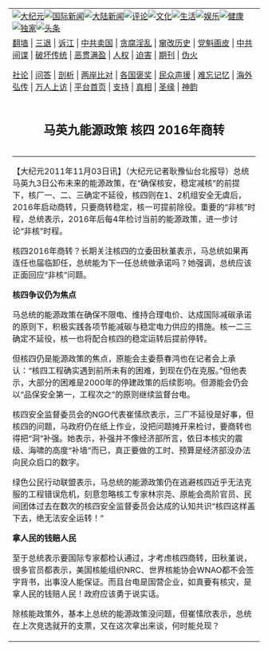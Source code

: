 <a name="1" id="1" target="_blank"></a><span id="1"></span>
<table align=center border="0"><tr><td colspan="2" VALIGN=TOP><a href="https://github.com/upgpqd328/djy/blob/master/gb/nsc413.md#1"><img src="https://raw.githubusercontent.com/upgpqd328/www/master/t/djy/1.jpg" title="大纪元"></a><a href="https://github.com/upgpqd328/djy/blob/master/gb/n24hr.md#1"><img src="https://raw.githubusercontent.com/upgpqd328/www/master/t/djy/3.jpg" title="国际新闻"></a><a href="https://github.com/upgpqd328/djy/blob/master/gb/nsc413.md#1"><img src="https://raw.githubusercontent.com/upgpqd328/www/master/t/djy/4.jpg" title="大陆新闻"></a><a href="https://github.com/upgpqd328/djy/blob/master/gb/news392.md#1"><img src="https://raw.githubusercontent.com/upgpqd328/www/master/t/djy/5.jpg" title="评论"></a><a href="https://github.com/upgpqd328/djy/blob/master/gb/news2007.md#1"><img src="https://raw.githubusercontent.com/upgpqd328/www/master/t/djy/6.jpg" title="文化"></a><a href="https://github.com/upgpqd328/djy/blob/master/gb/news2008.md#1"><img src="https://raw.githubusercontent.com/upgpqd328/www/master/t/djy/7.jpg" title="生活"></a><a href="https://github.com/upgpqd328/djy/blob/master/gb/ncyule.md#1"><img src="https://raw.githubusercontent.com/upgpqd328/www/master/t/djy/8.jpg" title="娱乐"></a><a href="https://github.com/upgpqd328/djy/blob/master/gb/nsc1002.md#1"><img src="https://raw.githubusercontent.com/upgpqd328/www/master/t/djy/9.jpg" title="健康"><a href="https://github.com/upgpqd328/djy/blob/master/gb/nf6092.md#1"><img src="https://raw.githubusercontent.com/upgpqd328/www/master/t/djy/10a.jpg" title="独家"></a><a href="https://github.com/upgpqd328/djy/blob/master/gb/nf4514.md#1"><img src="https://raw.githubusercontent.com/upgpqd328/www/master/t/djy/12a.jpg" title="头条"></a></td></tr>
<tr><td colspan="2" VALIGN=TOP><a target="_blank" href="https://github.com/upgpqd328/www/blob/master/README.md?zsrh#1">翻墙</a> | <a target="_blank" href="https://github.com/upgpqd328/djy/blob/master/gb/nf5657.md#1">三退</a> | <a target="_blank" href="https://github.com/upgpqd328/djy/blob/master/gb/nf6124.md#1">诉江</a> | <a target="_blank" href="https://github.com/upgpqd328/djy/blob/master/gb/nf1176117.md#1">中共卖国</a> | <a target="_blank" href="https://github.com/upgpqd328/djy/blob/master/gb/nf5773.md#1">贪腐淫乱</a> | <a target="_blank" href="https://github.com/upgpqd328/djy/blob/master/gb/nf1176115.md#1">窜改历史</a> | <a target="_blank" href="https://github.com/upgpqd328/djy/blob/master/gb/nf1176107.md#1">党魁画皮</a> | <a target="_blank" href="https://github.com/upgpqd328/djy/blob/master/gb/nf1320400.md#1">中共间谍</a> | <a target="_blank" href="https://github.com/upgpqd328/djy/blob/master/gb/nf1176114.md#1">破坏传统</a> | <a target="_blank" href="https://github.com/upgpqd328/ntdtv/blob/master/gb/prog447_1.md#1">恶贯满盈</a> | <a target="_blank" href="https://github.com/upgpqd328/djy/blob/master/gb/ncid278.md#1">人权</a> | <a target="_blank" href="https://github.com/upgpqd328/djy/blob/master/gb/nf1176111.md#1">迫害</a> | <a target="_blank" href="https://gitlab.com/szzdlab/mh-qikan/blob/master/README.md#1">期刊</a> | <a target="_blank" href="https://github.com/upgpqd328/djy/blob/master/gb/nf5562.md#1">伪火</a></p><p><a target="_blank" href="https://github.com/upgpqd328/djy/blob/master/gb/9p.md#1">社论</a> | <a target="_blank" href="https://github.com/upgpqd328/djy/blob/master/gb/nf4378.md#1">问答</a> | <a target="_blank" href="https://github.com/upgpqd328/djy/blob/master/gb/nf5792.md#1">剖析</a> | <a target="_blank" href="https://github.com/upgpqd328/djy/blob/master/gb/nf5735.md#1">两岸比对</a> | <a target="_blank" href="https://github.com/upgpqd328/djy/blob/master/gb/nf6119.md#1">各国褒奖</a> | <a target="_blank" href="https://github.com/upgpqd328/djy/blob/master/gb/nf6120.md#1">民众声援</a> | <a target="_blank" href="https://github.com/upgpqd328/djy/blob/master/gb/nf1188594.md#1">难忘记忆</a> | <a target="_blank" href="https://github.com/upgpqd328/djy/blob/master/gb/nf3180.md#1">海外弘传</a> | <a target="_blank" href="https://github.com/upgpqd328/djy/blob/master/gb/nf5410.md#1">万人上访</a> | <a target="_blank" href="https://github.com/upgpqd328/www/blob/master/README.md?zsrh#1">平台首页</a> | <a target="_blank" href="https://github.com/upgpqd328/djy/blob/master/gb/nf4386.md#1">支持</a> | <a target="_blank" href="https://github.com/upgpqd328/djy/blob/master/gb/nf4389.md#1">真相</a> | <a target="_blank" href="https://github.com/upgpqd328/djy/blob/master/gb/nf5790.md#1">圣缘</a> | <a target="_blank" href="https://github.com/upgpqd328/djy/blob/master/gb/nf4786.md#1">神韵</a></td></tr>
<tr><td VALIGN=TOP width="626"><h2 align=center>马英九能源政策 核四 2016年商转</h2>

<h6></h6>
<hr>
<p>【大纪元2011年11月03日讯】（大纪元记者耿豫仙台北报导）总统马英九3日公布未来的<ahref="https://github.com/upgpqd328/djy/blob/master/gb/tag/%E8%83%BD%E6%BA%90%E6%94%BF%E7%AD%96.md#1">能源政策</a>，在“确保核安，稳定减核”的前提下，核厂一、二、三确定不延役，核四则在1、2机组安全无虞后，2016年启动商转，只要商转稳定，核一可提前除役。重要的“<ahref="https://github.com/upgpqd328/djy/blob/master/gb/tag/%E9%9D%9E%E6%A0%B8.md#1">非核</a>”时程，总统表示，2016年后每4年检讨当前的能源政策，进一步讨论“非核”时程。</p>
<p>核四2016年商转？长期关注核四的立委田秋堇表示，马总统如果再连任也届临卸任，总统能为下一任总统做承诺吗？她强调，总统应该正面回应“<ahref="https://github.com/upgpqd328/djy/blob/master/gb/tag/%E9%9D%9E%E6%A0%B8.md#1">非核</a>”问题。</p>
<p><B>核四争议仍为焦点 </B></p>
<p>马总统的<ahref="https://github.com/upgpqd328/djy/blob/master/gb/tag/%E8%83%BD%E6%BA%90%E6%94%BF%E7%AD%96.md#1">能源政策</a>在确保不限电、维持合理电价、达成国际减碳承诺的原则下，积极实践各项节能减碳与稳定电力供应的措施。核一二三确定不延役，核一也将配合核四的稳定运转后提前停转。</p>
<p>但核四仍是能源政策的焦点，原能会主委蔡春鸿也在记者会上承认：“核四工程确实遇到前所未有的困难，到现在仍在克服。”但他表示，大部分的困难是2000年的停建政策的后续影响。但源能会仍会以“品保安全第一，工程次之”的原则继续监督台电。</p>
<p>核四安全监督委员会的NGO代表崔愫欣表示，三厂不延役是好事，但核四的问题，马政府仍在纸上作业，没把问题摊开来检讨，要商转也得把“洞”补强。她表示，补强并不像经济部所言，依日本核灾的震级、海啸的高度“补墙”而已，真正要做的工时、预算是经济部没办法向民众启口的数字。</p>
<p>绿色公民行动联盟表示，马总统的能源政策仍在逃避核四近乎无法克服的工程错误危机，刻意忽略核工专家林宗尧、原能会高阶官员、民间团体过去在数次的核四安全监督委员会达成的认知共识“核四这样盖下去，绝无法安全运转！”</p>
<p><B> 拿人民的钱赔人民</B></p>
<p>至于总统表示要国际专家都检认通过，才考虑核四商转，田秋堇说，很多官员都表示，美国核能组织NRC、世界核能协会WNAO都不会签字背书，出事没人能保证。而且台电是国营企业，如真要有核灾，是拿人民的钱赔人民！政府应该勇于说实话。</p>
<p>除核能政策外，基本上总统的能源政策没问题，但崔愫欣表示，总统在上次竞选就开的支票，又在这次拿出来谈，何时能兑现？<br /><html xmlns:o="urn:schemas-microsoft-com:office:office"xmlns:w="urn:schemas-microsoft-com:office:word"xmlns="http://www.w3.org/TR/REC-html40"><head><meta http-equiv=Content-Type content="text/html; charset=us-ascii"><meta name=ProgId content=Word.Document><meta name=Generator content="Microsoft Word 11"><meta name=Originator content="Microsoft Word 11"><link rel=File-List href="41BA9C3D.files/filelist.xml"><!--[if gte mso 9]><xml> <o:DocumentProperties><o:Author>NEFUser</o:Author><o:Template>Normal</o:Template><o:Revision>1</o:Revision><o:TotalTime>0</o:TotalTime><o:Created>2011-11-03T12:14:00Z</o:Created><o:Pages>1</o:Pages><o:Words>141</o:Words><o:Characters>807</o:Characters><o:Company>NEFUser</o:Company><o:Lines>6</o:Lines><o:Paragraphs>1</o:Paragraphs><o:CharactersWithSpaces>947</o:CharactersWithSpaces><o:Version>11.5606</o:Version> </o:DocumentProperties></xml><![endif]--><!--[if gte mso 9]><xml> <w:WordDocument><w:View>Normal</w:View><w:Zoom>0</w:Zoom><w:SpellingState>Clean</w:SpellingState><w:GrammarState>Clean</w:GrammarState><w:PunctuationKerning/><w:DisplayHorizontalDrawingGridEvery>0</w:DisplayHorizontalDrawingGridEvery><w:DisplayVerticalDrawingGridEvery>2</w:DisplayVerticalDrawingGridEvery><w:ValidateAgainstSchemas/><w:SaveIfXMLInvalid>false</w:SaveIfXMLInvalid><w:IgnoreMixedContent>false</w:IgnoreMixedContent><w:AlwaysShowPlaceholderText>false</w:AlwaysShowPlaceholderText><w:Compatibility> <w:SpaceForUL/> <w:BalanceSingleByteDoubleByteWidth/> <w:DoNotLeaveBackslashAlone/> <w:ULTrailSpace/> <w:DoNotExpandShiftReturn/> <w:AdjustLineHeightInTable/> <w:BreakWrappedTables/> <w:SnapToGridInCell/> <w:WrapTextWithPunct/> <w:UseAsianBreakRules/> <w:DontGrowAutofit/> <w:UseFELayout/></w:Compatibility><w:BrowserLevel>MicrosoftInternetExplorer4</w:BrowserLevel> </w:WordDocument></xml><![endif]--><!--[if gte mso 9]><xml> <w:LatentStyles DefLockedState="false" LatentStyleCount="156"> </w:LatentStyles></xml><![endif]--></p>
<style><!-- /* Font Definitions */ @font-face	{font-family:PMingLiU;	panose-1:2 2 3 0 0 0 0 0 0 0;	mso-font-alt:PMingLiU;	mso-font-charset:136;	mso-generic-font-family:roman;	mso-font-pitch:variable;	mso-font-signature:3 137232384 22 0 1048577 0;}@font-face	{font-family:Mangal;	panose-1:0 0 4 0 0 0 0 0 0 0;	mso-font-charset:1;	mso-generic-font-family:roman;	mso-font-format:other;	mso-font-pitch:variable;	mso-font-signature:32768 0 0 0 0 0;}@font-face	{font-family:PMingLiU;	panose-1:2 2 3 0 0 0 0 0 0 0;	mso-font-charset:136;	mso-generic-font-family:roman;	mso-font-pitch:variable;	mso-font-signature:3 137232384 22 0 1048577 0;}@font-face	{font-family:Calibri;	panose-1:2 15 5 2 2 2 4 3 2 4;	mso-font-charset:0;	mso-generic-font-family:swiss;	mso-font-pitch:variable;	mso-font-signature:-1610611985 1073750139 0 0 159 0;}@font-face	{font-family:"Heiti TC Medium";	mso-font-charset:0;	mso-generic-font-family:roman;	mso-font-pitch:auto;	mso-font-signature:0 0 0 0 0 0;}@font-face	{font-family:"Heiti TC Light";	mso-font-charset:0;	mso-generic-font-family:roman;	mso-font-pitch:auto;	mso-font-signature:0 0 0 0 0 0;}@font-face	{font-family:"30D230E930AE30CE89D230B4 Pro W3";	mso-font-charset:0;	mso-generic-font-family:roman;	mso-font-pitch:auto;	mso-font-signature:0 0 0 0 0 0;} /* Style Definitions */ p.MsoNormal, li.MsoNormal, div.MsoNormal	{mso-style-parent:"";	margin:0cm;	margin-bottom:.0001pt;	mso-pagination:none;	mso-hyphenate:none;	font-size:12.0pt;	font-family:"Times New Roman";	mso-fareast-font-family:PMingLiU;	mso-bidi-font-family:Mangal;	mso-font-kerning:.5pt;	mso-fareast-language:HI;	mso-bidi-language:HI;}p.MsoBodyText, li.MsoBodyText, div.MsoBodyText	{margin-top:0cm;	margin-right:0cm;	margin-bottom:6.0pt;	margin-left:0cm;	mso-pagination:none;	mso-hyphenate:none;	font-size:12.0pt;	font-family:"Times New Roman";	mso-fareast-font-family:PMingLiU;	mso-bidi-font-family:Mangal;	mso-font-kerning:.5pt;	mso-fareast-language:HI;	mso-bidi-language:HI;}p.a, li.a, div.a	{mso-style-name:8868683C51675BB9;	margin:0cm;	margin-bottom:.0001pt;	mso-pagination:no-line-numbers;	mso-hyphenate:none;	font-size:12.0pt;	font-family:"Times New Roman";	mso-fareast-font-family:PMingLiU;	mso-bidi-font-family:Mangal;	mso-font-kerning:.5pt;	mso-fareast-language:HI;	mso-bidi-language:HI;}p.LightShading, li.LightShading, div.LightShading	{mso-style-name:"Light Shading";	mso-style-parent:"";	margin:0cm;	margin-bottom:.0001pt;	mso-pagination:widow-orphan;	font-size:12.0pt;	mso-bidi-font-size:10.0pt;	font-family:Calibri;	mso-fareast-font-family:"30D230E930AE30CE89D230B4 Pro W3";	mso-bidi-font-family:Calibri;	color:black;	mso-font-kerning:.5pt;	mso-fareast-language:HI;	mso-bidi-language:HI;}span.SpellE	{mso-style-name:"";	mso-spl-e:yes;} /* Page Definitions */ @page	{mso-page-border-surround-header:no;	mso-page-border-surround-footer:no;}@page Section1	{size:595.3pt 841.9pt;	margin:72.0pt 90.0pt 72.0pt 90.0pt;	mso-header-margin:42.55pt;	mso-footer-margin:49.6pt;	mso-paper-source:0;	layout-grid:18.0pt;}div.Section1	{page:Section1;}--></style>
<p><!--[if gte mso 10]>

<style> /* Style Definitions */ table.MsoNormalTable	{mso-style-name:8868683C51676587;	mso-tstyle-rowband-size:0;	mso-tstyle-colband-size:0;	mso-style-noshow:yes;	mso-style-parent:"";	mso-padding-alt:0cm 5.4pt 0cm 5.4pt;	mso-para-margin:0cm;	mso-para-margin-bottom:.0001pt;	mso-pagination:widow-orphan;	font-size:10.0pt;	font-family:"Times New Roman";	mso-ansi-language:#0400;	mso-fareast-language:#0400;	mso-bidi-language:#0400;}</style>

<![endif]--></head><body lang=ZH-TW style='tab-interval:24.0pt;text-justify-trim:punctuation'></p>
<div class=Section1 style='layout-grid:18.0pt'>
<p class=MsoNormal><b><span lang=HI style='font-size:16.0pt;font-family:PMingLiU;mso-ascii-font-family:"Times New Roman";mso-hansi-font-family:"Times New Roman"'>&#39340;&#33521;&#20061;</span></b><b><spanlang=EN-US style='font-size:16.0pt'>V.S</span></b><b><span lang=HIstyle='font-size:16.0pt;font-family:PMingLiU;mso-ascii-font-family:"Times New Roman";mso-hansi-font-family:"Times New Roman"'>&#34081;&#33521;&#25991;&#12288;&#33021;&#28304;&#25919;&#31574;&#27604;&#36611;</span></b><b><spanlang=EN-US style='font-size:16.0pt'><o:p></o:p></span></b></p>
<table class=MsoNormalTable border=0 cellspacing=0 cellpadding=0 style='margin-left:2.75pt;border-collapse:collapse;mso-table-layout-alt:fixed; mso-padding-alt:2.75pt 2.75pt 2.75pt 2.75pt'>
<tr>
<td width=281 valign=top style='width:210.6pt;border:solid black 1.0pt;border-right:none;mso-border-top-alt:solid black .1pt;mso-border-left-alt:solid black .1pt;mso-border-bottom-alt:solid black .1pt;background:#CCFFFF;padding:2.75pt 2.75pt 2.75pt 2.75pt'>
<p class=a align=center style='text-align:center'><b><span lang=HIstyle='font-size:14.0pt;font-family:PMingLiU;mso-ascii-font-family:"Times New Roman";mso-hansi-font-family:"Times New Roman"'>&#39340;&#12288;&#33521;&#12288;&#20061;</span></b><b><spanlang=EN-US style='font-size:14.0pt'><o:p></o:p></span></b></p>
</td>
<td width=62 valign=top style='width:46.2pt;border:solid black 1.0pt;border-right:none;mso-border-top-alt:solid black .1pt;mso-border-left-alt:solid black .1pt;mso-border-bottom-alt:solid black .1pt;background:#E6E6FF;padding:2.75pt 2.75pt 2.75pt 2.75pt'>
<p class=a align=center style='text-align:center'><span lang=EN-US><o:p>&nbsp;</o:p></span></p>
</td>
<td width=300 valign=top style='width:225.1pt;border:solid black 1.0pt;mso-border-alt:solid black .1pt;background:#CCFFFF;padding:2.75pt 2.75pt 2.75pt 2.75pt'>
<p class=a align=center style='text-align:center;background:#CCFFFF'><b><spanlang=HI style='font-size:14.0pt;font-family:PMingLiU;mso-ascii-font-family:"Times New Roman";mso-hansi-font-family:"Times New Roman"'>&#34081;&#12288;&#33521;&#12288;&#25991;</span></b><b><spanlang=EN-US style='font-size:14.0pt'><o:p></o:p></span></b></p>
</td>
</tr>
<tr>
<td width=281 valign=top style='width:210.6pt;border-top:none;border-left:solid black 1.0pt;border-bottom:solid black 1.0pt;border-right:none;mso-border-left-alt:solid black .1pt;mso-border-bottom-alt:solid black .1pt;padding:2.75pt 2.75pt 2.75pt 2.75pt'>
<p class=a><span lang=EN-US>2016</span><span lang=HI style='font-family:PMingLiU;mso-ascii-font-family:"Times New Roman";mso-hansi-font-family:"Times New Roman"'>&#24180;&#24460;&#27599;</span><spanlang=EN-US>4</span><span lang=HI style='font-family:PMingLiU;mso-ascii-font-family:"Times New Roman";mso-hansi-font-family:"Times New Roman"'>&#24180;&#27298;&#35342;&#19968;&#27425;&#33021;&#28304;&#25919;&#31574;&#65292;&#36914;&#19968;&#27493;&#35342;&#35542;&#12300;&#38750;&#26680;&#12301;&#26178;&#31243;&#12290;</span></p>
</td>
<td width=62 style='width:46.2pt;border-top:none;border-left:solid black 1.0pt;border-bottom:solid black 1.0pt;border-right:none;mso-border-left-alt:solid black .1pt;mso-border-bottom-alt:solid black .1pt;background:#E6E6FF;padding:2.75pt 2.75pt 2.75pt 2.75pt'>
<p class=a align=center style='text-align:center'><span lang=HIstyle='font-family:PMingLiU;mso-ascii-font-family:"Times New Roman";mso-hansi-font-family:"Times New Roman"'>&#38750;&#26680;</span></p>
<p class=a align=center style='text-align:center'><span lang=HIstyle='font-family:PMingLiU;mso-ascii-font-family:"Times New Roman";mso-hansi-font-family:"Times New Roman"'>&#23478;&#22290;</span></p>
<p class=a align=center style='text-align:center'><span lang=HIstyle='font-family:PMingLiU;mso-ascii-font-family:"Times New Roman";mso-hansi-font-family:"Times New Roman"'>&#26178;&#31243;</span></p>
</td>
<td width=300 valign=top style='width:225.1pt;border:solid black 1.0pt;border-top:none;mso-border-left-alt:solid black .1pt;mso-border-bottom-alt:solid black .1pt;mso-border-right-alt:solid black .1pt;padding:2.75pt 2.75pt 2.75pt 2.75pt'>
<p class=a><span lang=EN-US>2025</span><span lang=HI style='font-family:PMingLiU;mso-ascii-font-family:"Times New Roman";mso-hansi-font-family:"Times New Roman"'>&#24180;&#12300;&#38750;&#26680;&#23478;&#22290;&#12301;</span></p>
</td>
</tr>
<tr>
<td width=281 valign=top style='width:210.6pt;border-top:none;border-left:solid black 1.0pt;border-bottom:solid black 1.0pt;border-right:none;mso-border-left-alt:solid black .1pt;mso-border-bottom-alt:solid black .1pt;background:#CCFFFF;padding:2.75pt 2.75pt 2.75pt 2.75pt'>
<p class=a style='background:#CCFFFF'><span lang=HI style='font-family:PMingLiU;mso-ascii-font-family:"Times New Roman";mso-hansi-font-family:"Times New Roman"'>&#26680;&#19968;&#12289;&#20108;&#12289;&#19977;&#65306;&#19981;&#24310;&#24441;</span></p>
<p class=a style='background:#CCFFFF'><span lang=HI style='font-family:PMingLiU;mso-ascii-font-family:"Times New Roman";mso-hansi-font-family:"Times New Roman"'>&#26680;&#22235;&#65306;&#30906;&#20445;</span><spanlang=EN-US>2</span><span lang=HI style='font-family:PMingLiU;mso-ascii-font-family:"Times New Roman";mso-hansi-font-family:"Times New Roman"'>&#27231;&#32068;&#23433;&#20840;&#28961;&#34398;&#65292;</span><spanlang=EN-US>2016</span><span lang=HI style='font-family:PMingLiU;mso-ascii-font-family:"Times New Roman";mso-hansi-font-family:"Times New Roman"'>&#24180;&#21830;&#36681;&#12290;&#26680;&#22235;&#31337;&#23450;&#26680;&#19968;&#23559;&#37197;&#21512;&#25552;&#21069;&#20572;&#36681;&#12290;</span></p>
</td>
<td width=62 style='width:46.2pt;border-top:none;border-left:solid black 1.0pt;border-bottom:solid black 1.0pt;border-right:none;mso-border-left-alt:solid black .1pt;mso-border-bottom-alt:solid black .1pt;background:#E6E6FF;padding:2.75pt 2.75pt 2.75pt 2.75pt'>
<p class=a align=center style='text-align:center'><span lang=HIstyle='font-family:PMingLiU;mso-ascii-font-family:"Times New Roman";mso-hansi-font-family:"Times New Roman"'>&#26680;&#38651;&#24288;</span></p>
</td>
<td width=300 valign=top style='width:225.1pt;border:solid black 1.0pt;border-top:none;mso-border-left-alt:solid black .1pt;mso-border-bottom-alt:solid black .1pt;mso-border-right-alt:solid black .1pt;background:#CCFFFF;padding:2.75pt 2.75pt 2.75pt 2.75pt'>
<p class=a style='background:#CCFFFF'><span lang=HI style='font-family:PMingLiU;mso-ascii-font-family:"Times New Roman";mso-hansi-font-family:"Times New Roman"'>&#26680;&#19968;&#12289;&#20108;&#12289;&#19977;&#65306;&#19981;&#24310;&#24441;</span></p>
<p class=a style='background:#CCFFFF'><span lang=HI style='font-family:PMingLiU;mso-ascii-font-family:"Times New Roman";mso-hansi-font-family:"Times New Roman"'>&#26680;&#22235;&#65306;&#19981;&#21830;&#36681;&#12290;</span></p>
</td>
</tr>
<tr>
<td width=281 valign=top style='width:210.6pt;border-top:none;border-left:solid black 1.0pt;border-bottom:solid black 1.0pt;border-right:none;mso-border-left-alt:solid black .1pt;mso-border-bottom-alt:solid black .1pt;padding:2.75pt 2.75pt 2.75pt 2.75pt'>
<p class=a><span lang=EN-US>1</span><span lang=HI style='font-family:PMingLiU;mso-ascii-font-family:"Times New Roman";mso-hansi-font-family:"Times New Roman"'>&#12289;&#25552;&#21319;&#22825;&#28982;&#27683;&#30332;&#38651;</span></p>
<p class=a><span lang=EN-US>2</span><span lang=HI style='font-family:PMingLiU;mso-ascii-font-family:"Times New Roman";mso-hansi-font-family:"Times New Roman"'>&#12289;&#24314;&#27083;&#26234;&#24935;&#38651;&#32178;</span></p>
<p class=a><span lang=EN-US>3</span><span lang=HI style='font-family:PMingLiU;mso-ascii-font-family:"Times New Roman";mso-hansi-font-family:"Times New Roman"'>&#12289;&#25844;&#24373;&#26032;&#33021;&#28304;&#21450;&#31680;&#33021;&#31185;&#25216;&#30740;&#30332;&#33021;&#37327;</span></p>
</td>
<td width=62 style='width:46.2pt;border-top:none;border-left:solid black 1.0pt;border-bottom:solid black 1.0pt;border-right:none;mso-border-left-alt:solid black .1pt;mso-border-bottom-alt:solid black .1pt;background:#E6E6FF;padding:2.75pt 2.75pt 2.75pt 2.75pt'>
<p class=a align=center style='text-align:center'><span lang=HIstyle='font-family:PMingLiU;mso-ascii-font-family:"Times New Roman";mso-hansi-font-family:"Times New Roman"'>&#26367;&#20195;</span></p>
<p class=a align=center style='text-align:center'><span lang=HIstyle='font-family:PMingLiU;mso-ascii-font-family:"Times New Roman";mso-hansi-font-family:"Times New Roman"'>&#33021;&#28304;</span></p>
</td>
<td width=300 valign=top style='width:225.1pt;border:solid black 1.0pt;border-top:none;mso-border-left-alt:solid black .1pt;mso-border-bottom-alt:solid black .1pt;mso-border-right-alt:solid black .1pt;padding:2.75pt 2.75pt 2.75pt 2.75pt'>
<p class=a><span lang=EN-US>1</span><span lang=HI style='font-family:PMingLiU;mso-ascii-font-family:"Times New Roman";mso-hansi-font-family:"Times New Roman"'>&#12289;&#25552;&#21319;&#28779;&#21147;&#30332;&#38651;&#65288;&#27760;&#33290;&#25563;&#26032;&#65289;</span></p>
<p class=a><span lang=EN-US>2</span><span lang=HI style='font-family:PMingLiU;mso-ascii-font-family:"Times New Roman";mso-hansi-font-family:"Times New Roman"'>&#12289;&#26032;&#22686;&#22825;&#28982;&#27683;&#30332;&#38651;&#24288;&#12289;&#22686;&#21152;&#20877;&#29983;&#33021;&#28304;</span></p>
<p class=a><span lang=EN-US>3</span><span lang=HI style='font-family:PMingLiU;mso-ascii-font-family:"Times New Roman";mso-hansi-font-family:"Times New Roman"'>&#12289;&#29986;&#26989;&#32080;&#27083;&#30340;&#36880;&#24180;&#35519;&#25972;&#12289;&#31680;&#32004;&#29992;&#38651;&#31561;&#25514;&#26045;&#20358;&#38477;&#20302;&#29992;&#38651;&#20043;&#25104;&#38263;</span><spanlang=EN-US> </span></p>
</td>
</tr>
<tr>
<td width=281 valign=top style='width:210.6pt;border-top:none;border-left:solid black 1.0pt;border-bottom:solid black 1.0pt;border-right:none;mso-border-left-alt:solid black .1pt;mso-border-bottom-alt:solid black .1pt;background:#CCFFFF;padding:2.75pt 2.75pt 2.75pt 2.75pt'>
<p class=a><span lang=HI style='font-family:PMingLiU;mso-ascii-font-family:"Times New Roman";mso-hansi-font-family:"Times New Roman"'>&#25844;&#22823;&#21508;&#39006;&#20877;&#29983;&#33021;&#28304;&#35037;&#32622;</span></p>
<p class=a><span lang=EN-US>2025</span><span lang=HI style='font-family:PMingLiU;mso-ascii-font-family:"Times New Roman";mso-hansi-font-family:"Times New Roman"'>&#24180;</span><spanlang=EN-US>9952MW</span><span lang=HI style='font-family:PMingLiU;mso-ascii-font-family:"Times New Roman";mso-hansi-font-family:"Times New Roman"'>&#65292;</span><spanlang=EN-US>2030</span><span lang=HI style='font-family:PMingLiU;mso-ascii-font-family:"Times New Roman";mso-hansi-font-family:"Times New Roman"'>&#24180;</span><spanlang=EN-US>12502MW</span><span lang=HI style='font-family:PMingLiU;mso-ascii-font-family:"Times New Roman";mso-hansi-font-family:"Times New Roman"'>&#12290;</span></p>
<p class=a><span lang=HI style='font-family:PMingLiU;mso-ascii-font-family:"Times New Roman";mso-hansi-font-family:"Times New Roman"'>&#65290;&#39080;&#21147;</span><spanlang=EN-US>-2030</span><span lang=HI style='font-family:PMingLiU;mso-ascii-font-family:"Times New Roman";mso-hansi-font-family:"Times New Roman"'>&#24180;&#35037;&#32622;&#36948;</span><spanlang=EN-US>4200MW<br /></span><span lang=HI style='font-family:PMingLiU;mso-ascii-font-family:"Times New Roman";mso-hansi-font-family:"Times New Roman"'>&#65290;&#22826;&#38525;&#33021;</span><spanlang=EN-US>-2030</span><span lang=HI style='font-family:PMingLiU;mso-ascii-font-family:"Times New Roman";mso-hansi-font-family:"Times New Roman"'>&#24180;&#35037;&#32622;&#36948;</span><spanlang=EN-US>3100MW</span></p>
</td>
<td width=62 style='width:46.2pt;border-top:none;border-left:solid black 1.0pt;border-bottom:solid black 1.0pt;border-right:none;mso-border-left-alt:solid black .1pt;mso-border-bottom-alt:solid black .1pt;background:#E6E6FF;padding:2.75pt 2.75pt 2.75pt 2.75pt'>
<p class=a align=center style='text-align:center'><span lang=HIstyle='font-family:PMingLiU;mso-ascii-font-family:"Times New Roman";mso-hansi-font-family:"Times New Roman"'>&#20877;&#29983;</span></p>
<p class=a align=center style='text-align:center'><span lang=HIstyle='font-family:PMingLiU;mso-ascii-font-family:"Times New Roman";mso-hansi-font-family:"Times New Roman"'>&#33021;&#28304;</span></p>
</td>
<td width=300 valign=top style='width:225.1pt;border:solid black 1.0pt;border-top:none;mso-border-left-alt:solid black .1pt;mso-border-bottom-alt:solid black .1pt;mso-border-right-alt:solid black .1pt;background:#CCFFFF;padding:2.75pt 2.75pt 2.75pt 2.75pt'>
<p class=a><span lang=HI style='font-family:PMingLiU'>&#25552;&#21319;&#32160;&#33394;&#33021;&#28304;&#30332;&#38651;</span><spanlang=EN-US style='font-family:PMingLiU'>(</span><span lang=HIstyle='font-family:PMingLiU'>&#22826;&#38525;&#33021;&#12289;&#39080;&#33021;&#12289;&#29983;&#36074;&#33021;&#12289;&#22320;&#29105;&#31561;</span><spanlang=EN-US style='font-family:PMingLiU'>)</span><span lang=HIstyle='font-family:PMingLiU'>&#21344;&#32317;&#30332;&#38651;&#27604;&#37325;&#65292;&#20197;&#27599;&#24180;&#22686;&#21152;</span><spanlang=EN-US>1%</span><span lang=HI style='font-family:PMingLiU'>&#28858;&#30446;&#27161;</span><span lang=EN-US style='font-family:PMingLiU'><o:p></o:p></span></p>
</td>
</tr>
<tr>
<td width=281 valign=top style='width:210.6pt;border-top:none;border-left:solid black 1.0pt;border-bottom:solid black 1.0pt;border-right:none;mso-border-left-alt:solid black .1pt;mso-border-bottom-alt:solid black .1pt;padding:2.75pt 2.75pt 2.75pt 2.75pt'>
<p class=a><span lang=EN-US>1</span><span lang=HI style='font-family:PMingLiU;mso-ascii-font-family:"Times New Roman";mso-hansi-font-family:"Times New Roman"'>&#12289;&#25512;&#21205;&#33021;&#28304;&#31237;&#12289;&#28331;&#23460;&#27683;&#39636;&#28187;&#37327;&#27861;&#31435;&#27861;&#12290;</span></p>
<p class=a><span lang=EN-US>2</span><span lang=HI style='font-family:PMingLiU;mso-ascii-font-family:"Times New Roman";mso-hansi-font-family:"Times New Roman"'>&#12289;&#33021;&#28304;&#20729;&#26684;&#21512;&#29702;&#21270;&#12289;&#24314;&#27083;&#32160;&#33021;&#38656;&#27714;&#35480;&#22240;&#12290;</span></p>
</td>
<td width=62 style='width:46.2pt;border-top:none;border-left:solid black 1.0pt;border-bottom:solid black 1.0pt;border-right:none;mso-border-left-alt:solid black .1pt;mso-border-bottom-alt:solid black .1pt;background:#E6E6FF;padding:2.75pt 2.75pt 2.75pt 2.75pt'>
<p class=a align=center style='text-align:center'><span lang=HIstyle='font-family:PMingLiU;mso-ascii-font-family:"Times New Roman";mso-hansi-font-family:"Times New Roman"'>&#31680;&#33021;</span></p>
<p class=a align=center style='text-align:center'><span lang=HIstyle='font-family:PMingLiU;mso-ascii-font-family:"Times New Roman";mso-hansi-font-family:"Times New Roman"'>&#28187;&#30899;</span></p>
</td>
<td width=300 valign=top style='width:225.1pt;border:solid black 1.0pt;border-top:none;mso-border-left-alt:solid black .1pt;mso-border-bottom-alt:solid black .1pt;mso-border-right-alt:solid black .1pt;padding:2.75pt 2.75pt 2.75pt 2.75pt'>
<p class=a><span lang=EN-US>1</span><span lang=HI style='font-family:PMingLiU;mso-ascii-font-family:"Times New Roman";mso-hansi-font-family:"Times New Roman"'>&#12289;&#25512;&#21205;&#33021;&#28304;&#31237;&#31435;&#27861;&#65292;&#31237;&#25910;&#25401;&#27880;&#32160;&#33021;&#25919;&#31574;&#12290;</span></p>
<p class=a><span lang=EN-US>2</span><span lang=HI style='font-family:PMingLiU;mso-ascii-font-family:"Times New Roman";mso-hansi-font-family:"Times New Roman"'>&#12289;&#21462;&#28040;&#23565;&#39640;&#25490;&#30899;&#12289;&#39640;&#32791;&#33021;&#21644;&#39640;&#27745;&#26579;&#29986;&#26989;&#30340;&#20043;&#33021;&#28304;&#35036;&#36028;</span><spanlang=HI> </span><span lang=HI style='font-family:PMingLiU;mso-ascii-font-family:"Times New Roman";mso-hansi-font-family:"Times New Roman"'>&#12290;</span></p>
</td>
</tr>
<tr style='mso-yfti-lastrow:yes'>
<td width=281 valign=top style='width:210.6pt;border-top:none;border-left:solid black 1.0pt;border-bottom:solid black 1.0pt;border-right:none;mso-border-left-alt:solid black .1pt;mso-border-bottom-alt:solid black .1pt;padding:2.75pt 2.75pt 2.75pt 2.75pt'>
<p class=a><span lang=HI style='font-family:PMingLiU;mso-ascii-font-family:"Times New Roman";mso-hansi-font-family:"Times New Roman"'>&#20302;&#25918;&#23556;&#65306;&#34349;&#23996;&#12289;&#24288;&#20839;&#12290;&#21478;&#26371;&#20877;&#20381;&#36984;&#22336;&#26781;&#20363;&#20844;&#25237;&#65292;&#36984;&#20986;&#26032;&#22336;&#12290;</span></p>
<p class=a><span lang=HI style='font-family:PMingLiU;mso-ascii-font-family:"Times New Roman";mso-hansi-font-family:"Times New Roman"'>&#39640;&#25918;&#23556;&#65306;&#22659;&#22806;&#12290;</span></p>
</td>
<td width=62 style='width:46.2pt;border-top:none;border-left:solid black 1.0pt;border-bottom:solid black 1.0pt;border-right:none;mso-border-left-alt:solid black .1pt;mso-border-bottom-alt:solid black .1pt;background:#E6E6FF;padding:2.75pt 2.75pt 2.75pt 2.75pt'>
<p class=a align=center style='text-align:center'><span lang=HIstyle='font-family:PMingLiU;mso-ascii-font-family:"Times New Roman";mso-hansi-font-family:"Times New Roman"'>&#26680;&#24290;&#26009;</span></p>
</td>
<td width=300 valign=top style='width:225.1pt;border:solid black 1.0pt;border-top:none;mso-border-left-alt:solid black .1pt;mso-border-bottom-alt:solid black .1pt;mso-border-right-alt:solid black .1pt;padding:2.75pt 2.75pt 2.75pt 2.75pt'>
<p class=a><em><span lang=HI style='font-family:PMingLiU;mso-ascii-font-family:"Times New Roman";mso-hansi-font-family:"Times New Roman";mso-bidi-font-family:Mangal;font-style:normal'>&#34349;&#23996;</span></em><span lang=HIstyle='font-family:PMingLiU;mso-ascii-font-family:"Times New Roman";mso-hansi-font-family:"Times New Roman"'>&#36015;&#23384;&#26680;&#24290;</span><spanlang=HI> </span><span lang=HI style='font-family:PMingLiU;mso-ascii-font-family:"Times New Roman";mso-hansi-font-family:"Times New Roman"'>&#65292;&#20844;&#25237;&#35299;&#27770;&#12290;&#34349;&#23996;&#19981;&#20570;&#26680;&#24290;&#26009;&#26368;&#32066;&#34389;&#29702;&#22580;&#12290;</span></p>
</td>
</tr>
</table>
<p class=MsoNormal><span lang=HI style='font-family:PMingLiU;mso-ascii-font-family:"Times New Roman";mso-hansi-font-family:"Times New Roman"'>&#12288;&#36039;&#26009;&#20358;&#28304;&#65306;&#32317;&#32113;&#24220;&#12289;&#27665;&#36914;&#40680;&#23448;&#32178;&#12288;&#12288;&#12288;&#12288;&#12288;&#12288;&#12288;&#12288;&#12288;&#12288;&#12288;&#12288;&#12288;&#12288;&#12288;&#12288;&#12288;&#12288;&#32831;&#35947;&#20185;&#25972;&#29702;</span></p>
<p class=MsoNormal><span lang=EN-US><o:p>&nbsp;</o:p></span></p>
<p class=MsoNormal><span lang=EN-US><o:p>&nbsp;</o:p></span></p>
<p class=MsoNormal><span class=SpellE><b><span lang=EN-US style='mso-fareast-font-family:"Times New Roman";mso-bidi-font-family:"Heiti TC Light"'>&#39340;&#25919;&#24220;&#29256;&#21644;&#20854;&#20182;&#33021;&#28304;&#25919;&#31574;&#36914;&#27493;&#22283;&#30340;&#25919;&#31574;&#30446;&#27161;&#27604;&#36611;</span></b></span><b><spanlang=EN-US style='mso-fareast-font-family:"Times New Roman";mso-bidi-font-family:"Heiti TC Light"'>&#65306;<o:p></o:p></span></b></p>
<table class=MsoNormalTable border=0 cellspacing=0 cellpadding=0 style='margin-left:.9pt;border-collapse:collapse;mso-table-layout-alt:fixed; mso-padding-alt:0cm 0cm 0cm 0cm'>
<tr style='page-break-inside:avoid;height:35.35pt'>
<td width=90 valign=top style='width:67.8pt;border-top:solid black 1.0pt;border-left:none;border-bottom:solid black 1.0pt;border-right:none;padding:0cm 0cm 0cm 0cm;height:35.35pt'>
<p class=LightShading style='layout-grid-mode:char'><span class=SpellE><spanlang=EN-US style='mso-bidi-font-size:12.0pt;font-family:"Times New Roman";mso-fareast-font-family:"Times New Roman";mso-bidi-font-family:"Heiti TC Medium"'>&#22283;&#23478;</span></span><spanlang=EN-US style='mso-bidi-font-size:12.0pt;font-family:"Times New Roman";mso-fareast-font-family:"Times New Roman";mso-bidi-font-family:"Heiti TC Medium"'><o:p></o:p></span></p>
</td>
<td width=108 valign=top style='width:81.0pt;border-top:solid black 1.0pt;border-left:none;border-bottom:solid black 1.0pt;border-right:none;padding:0cm 0cm 0cm 0cm;height:35.35pt'>
<p class=LightShading style='layout-grid-mode:char'><span class=SpellE><spanlang=EN-US style='mso-bidi-font-size:12.0pt;font-family:"Times New Roman";mso-fareast-font-family:"Times New Roman";mso-bidi-font-family:"Heiti TC Medium"'>&#39340;&#29256;</span></span><spanlang=EN-US style='mso-bidi-font-size:12.0pt;font-family:"Times New Roman";mso-fareast-font-family:"Times New Roman";mso-bidi-font-family:"Heiti TC Medium"'><o:p></o:p></span></p>
<p class=LightShading><span class=SpellE><span lang=EN-US style='mso-bidi-font-size:12.0pt;font-family:"Times New Roman";mso-fareast-font-family:"Times New Roman";mso-bidi-font-family:"Heiti TC Medium"'>&#38750;&#26680;&#23478;&#22290;</span></span><spanlang=EN-US style='mso-bidi-font-size:12.0pt;font-family:"Times New Roman";mso-fareast-font-family:"Times New Roman";mso-bidi-font-family:"Heiti TC Medium"'><o:p></o:p></span></p>
</td>
<td width=116 valign=top style='width:87.0pt;border-top:solid black 1.0pt;border-left:none;border-bottom:solid black 1.0pt;border-right:none;padding:0cm 0cm 0cm 0cm;height:35.35pt'>
<p class=LightShading style='layout-grid-mode:char'><span class=SpellE><spanlang=EN-US style='mso-bidi-font-size:12.0pt;font-family:"Times New Roman";mso-fareast-font-family:"Times New Roman";mso-bidi-font-family:"Heiti TC Medium"'>&#24859;&#29246;&#34349;</span></span><spanlang=EN-US style='mso-bidi-font-size:12.0pt;font-family:"Times New Roman";mso-fareast-font-family:"Times New Roman";mso-bidi-font-family:"Heiti TC Medium"'><o:p></o:p></span></p>
</td>
<td width=114 valign=top style='width:85.2pt;border-top:solid black 1.0pt;border-left:none;border-bottom:solid black 1.0pt;border-right:none;padding:0cm 0cm 0cm 0cm;height:35.35pt'>
<p class=LightShading style='layout-grid-mode:char'><span class=SpellE><spanlang=EN-US style='mso-bidi-font-size:12.0pt;font-family:"Times New Roman";mso-fareast-font-family:"Times New Roman";mso-bidi-font-family:"Heiti TC Medium"'>&#24503;&#22283;</span></span><spanlang=EN-US style='mso-bidi-font-size:12.0pt;font-family:"Times New Roman";mso-fareast-font-family:"Times New Roman";mso-bidi-font-family:"Heiti TC Medium"'><o:p></o:p></span></p>
</td>
<td width=103 valign=top style='width:77.4pt;border-top:solid black 1.0pt;border-left:none;border-bottom:solid black 1.0pt;border-right:none;padding:0cm 0cm 0cm 0cm;height:35.35pt'>
<p class=LightShading style='layout-grid-mode:char'><span class=SpellE><spanlang=EN-US style='mso-bidi-font-size:12.0pt;font-family:"Times New Roman";mso-fareast-font-family:"Times New Roman";mso-bidi-font-family:"Heiti TC Medium"'>&#29790;&#22763;</span></span><spanlang=EN-US style='mso-bidi-font-size:12.0pt;font-family:"Times New Roman";mso-fareast-font-family:"Times New Roman";mso-bidi-font-family:"Heiti TC Medium"'><o:p></o:p></span></p>
</td>
<td width=109 valign=top style='width:81.6pt;border-top:solid black 1.0pt;border-left:none;border-bottom:solid black 1.0pt;border-right:none;padding:0cm 0cm 0cm 0cm;height:35.35pt'>
<p class=LightShading style='layout-grid-mode:char'><span class=SpellE><spanlang=EN-US style='mso-bidi-font-size:12.0pt;font-family:"Times New Roman";mso-fareast-font-family:"Times New Roman";mso-bidi-font-family:"Heiti TC Medium"'>&#27604;&#21033;&#26178;</span></span><spanlang=EN-US style='mso-bidi-font-size:12.0pt;font-family:"Times New Roman";mso-fareast-font-family:"Times New Roman";mso-bidi-font-family:"Heiti TC Medium"'><o:p></o:p></span></p>
</td>
</tr>
<tr style='page-break-inside:avoid;height:83.5pt'>
<td width=90 valign=top style='width:67.8pt;border:none;mso-border-top-alt:solid black 1.0pt;background:silver;padding:0cm 0cm 0cm 0cm;height:83.5pt'>
<p class=LightShading style='layout-grid-mode:char'><span class=SpellE><spanlang=EN-US style='mso-bidi-font-size:12.0pt;font-family:"Times New Roman";mso-fareast-font-family:"Times New Roman";mso-bidi-font-family:"Heiti TC Medium"'>&#38651;&#21147;&#38656;&#27714;&#30446;&#27161;</span></span><spanlang=EN-US style='mso-bidi-font-size:12.0pt;font-family:"Times New Roman";mso-fareast-font-family:"Times New Roman";mso-bidi-font-family:"Heiti TC Medium"'><o:p></o:p></span></p>
</td>
<td width=108 valign=top style='width:81.0pt;border:none;mso-border-top-alt:solid black 1.0pt;background:silver;padding:0cm 0cm 0cm 0cm;height:83.5pt'>
<p class=LightShading style='layout-grid-mode:char'><span lang=EN-USstyle='mso-bidi-font-size:12.0pt;font-family:"Times New Roman";mso-fareast-font-family:"Times New Roman";mso-bidi-font-family:"Heiti TC Light"'>2020&#24180;&#26178;&#27604;2010&#24180;&#22686;&#21152;40%<o:p></o:p></span></p>
</td>
<td width=116 valign=top style='width:87.0pt;border:none;mso-border-top-alt:solid black 1.0pt;background:silver;padding:0cm 0cm 0cm 0cm;height:83.5pt'>
<p class=LightShading style='layout-grid-mode:char'><span lang=EN-USstyle='mso-bidi-font-size:12.0pt;font-family:"Times New Roman";mso-fareast-font-family:"Times New Roman";mso-bidi-font-family:"Heiti TC Light"'>2020&#24180;&#26178;&#27604;2008&#24494;&#24133;&#22686;&#21152;2.4%<o:p></o:p></span></p>
</td>
<td width=114 valign=top style='width:85.2pt;border:none;mso-border-top-alt:solid black 1.0pt;background:silver;padding:0cm 0cm 0cm 0cm;height:83.5pt'>
<p class=LightShading style='layout-grid-mode:char'><span lang=EN-USstyle='mso-bidi-font-size:12.0pt;font-family:"Times New Roman";mso-fareast-font-family:"Times New Roman";mso-bidi-font-family:"Heiti TC Light"'>2020&#24180;&#27604;2010&#24180;&#28187;&#23569;7%&#12290;<o:p></o:p></span></p>
</td>
<td width=103 valign=top style='width:77.4pt;border:none;mso-border-top-alt:solid black 1.0pt;background:silver;padding:0cm 0cm 0cm 0cm;height:83.5pt'>
<p class=LightShading style='mso-pagination:none;layout-grid-mode:char'><spanlang=EN-US style='mso-bidi-font-size:12.0pt;font-family:"Times New Roman";mso-fareast-font-family:"Times New Roman";mso-bidi-font-family:"Heiti TC Light"'>2020&#24180;&#19981;&#24471;&#27604;2010&#24180;&#22686;&#21152;5%&#20197;&#19978;&#65292;2020&#24180;&#24460;&#35201;&#32173;&#25345;&#38646;&#25104;&#38263;&#12290;<o:p></o:p></span></p>
</td>
<td width=109 valign=top style='width:81.6pt;border:none;mso-border-top-alt:solid black 1.0pt;background:silver;padding:0cm 0cm 0cm 0cm;height:83.5pt'>
<p class=LightShading style='mso-pagination:none;layout-grid-mode:char'><spanlang=EN-US style='mso-bidi-font-size:12.0pt;font-family:"Times New Roman";mso-fareast-font-family:"Times New Roman";mso-bidi-font-family:"Heiti TC Light"'>2020&#24180;&#27604;2010&#24180;&#22686;&#21152;13%<o:p></o:p></span></p>
</td>
</tr>
<tr style='page-break-inside:avoid;height:15.7pt'>
<td width=90 valign=top style='width:67.8pt;padding:0cm 0cm 0cm 0cm;height:15.7pt'>
<p class=LightShading style='layout-grid-mode:char'><span class=SpellE><spanlang=EN-US style='mso-bidi-font-size:12.0pt;font-family:"Times New Roman";mso-fareast-font-family:"Times New Roman";mso-bidi-font-family:"Heiti TC Medium"'>&#26680;&#38651;&#20308;&#27604;</span></span><spanlang=EN-US style='mso-bidi-font-size:12.0pt;font-family:"Times New Roman";mso-fareast-font-family:"Times New Roman";mso-bidi-font-family:"Heiti TC Medium"'><o:p></o:p></span></p>
</td>
<td width=108 valign=top style='width:81.0pt;padding:0cm 0cm 0cm 0cm;height:15.7pt'>
<p class=LightShading style='layout-grid-mode:char'><span lang=EN-USstyle='mso-bidi-font-size:12.0pt;font-family:"Times New Roman";mso-fareast-font-family:"Times New Roman";mso-bidi-font-family:Calibri'>16.85%<o:p></o:p></span></p>
</td>
<td width=116 valign=top style='width:87.0pt;padding:0cm 0cm 0cm 0cm;height:15.7pt'>
<p class=LightShading style='layout-grid-mode:char'><span lang=EN-USstyle='mso-bidi-font-size:12.0pt;font-family:"Times New Roman";mso-fareast-font-family:"Times New Roman";mso-bidi-font-family:Calibri'>0% <o:p></o:p></span></p>
</td>
<td width=114 valign=top style='width:85.2pt;padding:0cm 0cm 0cm 0cm;height:15.7pt'>
<p class=LightShading style='layout-grid-mode:char'><span lang=EN-USstyle='mso-bidi-font-size:12.0pt;font-family:"Times New Roman";mso-fareast-font-family:"Times New Roman";mso-bidi-font-family:Calibri'>23%<o:p></o:p></span></p>
</td>
<td width=103 valign=top style='width:77.4pt;padding:0cm 0cm 0cm 0cm;height:15.7pt'>
<p class=LightShading style='layout-grid-mode:char'><span lang=EN-USstyle='mso-bidi-font-size:12.0pt;font-family:"Times New Roman";mso-fareast-font-family:"Times New Roman";mso-bidi-font-family:Calibri'>40%<o:p></o:p></span></p>
</td>
<td width=109 valign=top style='width:81.6pt;padding:0cm 0cm 0cm 0cm;height:15.7pt'>
<p class=LightShading style='layout-grid-mode:char'><span lang=EN-USstyle='mso-bidi-font-size:12.0pt;font-family:"Times New Roman";mso-fareast-font-family:"Times New Roman";mso-bidi-font-family:Calibri'>55%<o:p></o:p></span></p>
</td>
</tr>
<tr style='page-break-inside:avoid;height:82.0pt'>
<td width=90 valign=top style='width:67.8pt;background:silver;padding:0cm 0cm 0cm 0cm;height:82.0pt'>
<p class=LightShading style='layout-grid-mode:char'><span class=SpellE><spanlang=EN-US style='mso-bidi-font-size:12.0pt;font-family:"Times New Roman";mso-fareast-font-family:"Times New Roman";mso-bidi-font-family:"Heiti TC Medium"'>&#38750;&#26680;&#26178;&#31243;</span></span><spanlang=EN-US style='mso-bidi-font-size:12.0pt;font-family:"Times New Roman";mso-fareast-font-family:"Times New Roman";mso-bidi-font-family:"Heiti TC Medium"'><o:p></o:p></span></p>
</td>
<td width=108 valign=top style='width:81.0pt;background:silver;padding:0cm 0cm 0cm 0cm;height:82.0pt'>
<p class=LightShading style='layout-grid-mode:char'><span lang=EN-USstyle='mso-bidi-font-size:12.0pt;font-family:"Times New Roman";mso-fareast-font-family:"Times New Roman";mso-bidi-font-family:Calibri'>2056 <o:p></o:p></span></p>
</td>
<td width=116 valign=top style='width:87.0pt;background:silver;padding:0cm 0cm 0cm 0cm;height:82.0pt'>
<p class=LightShading style='layout-grid-mode:char'><span class=SpellE><spanlang=EN-US style='mso-bidi-font-size:12.0pt;font-family:"Times New Roman";mso-fareast-font-family:"Times New Roman";mso-bidi-font-family:"Heiti TC Light"'>&#36817;&#24180;&#22343;&#26377;&#37341;&#23565;&#26159;&#21542;&#35373;&#32622;&#26680;&#38651;&#36914;&#34892;&#25919;&#31574;&#36783;&#35542;&#65292;&#20294;&#26082;&#26377;&#25919;&#31574;&#20013;&#22343;&#26410;&#32013;&#20837;&#26680;&#38651;</span></span><spanlang=EN-US style='mso-bidi-font-size:12.0pt;font-family:"Times New Roman";mso-fareast-font-family:"Times New Roman";mso-bidi-font-family:"Heiti TC Light"'>&#12290;<o:p></o:p></span></p>
</td>
<td width=114 valign=top style='width:85.2pt;background:silver;padding:0cm 0cm 0cm 0cm;height:82.0pt'>
<p class=LightShading style='layout-grid-mode:char'><span lang=EN-USstyle='mso-bidi-font-size:12.0pt;font-family:"Times New Roman";mso-fareast-font-family:"Times New Roman";mso-bidi-font-family:Calibri'>2022<o:p></o:p></span></p>
</td>
<td width=103 valign=top style='width:77.4pt;background:silver;padding:0cm 0cm 0cm 0cm;height:82.0pt'>
<p class=LightShading style='layout-grid-mode:char'><span lang=EN-USstyle='mso-bidi-font-size:12.0pt;font-family:"Times New Roman";mso-fareast-font-family:"Times New Roman";mso-bidi-font-family:Calibri'>2034<o:p></o:p></span></p>
</td>
<td width=109 valign=top style='width:81.6pt;background:silver;padding:0cm 0cm 0cm 0cm;height:82.0pt'>
<p class=LightShading style='layout-grid-mode:char'><span lang=EN-USstyle='mso-bidi-font-size:12.0pt;font-family:"Times New Roman";mso-fareast-font-family:"Times New Roman";mso-bidi-font-family:Calibri'>2025<o:p></o:p></span></p>
</td>
</tr>
<tr style='mso-yfti-lastrow:yes;page-break-inside:avoid;height:40.5pt'>
<td width=90 valign=top style='width:67.8pt;border:none;border-bottom:solid black 1.0pt;padding:0cm 0cm 0cm 0cm;height:40.5pt'>
<p class=LightShading style='layout-grid-mode:char'><span class=SpellE><spanlang=EN-US style='mso-bidi-font-size:12.0pt;font-family:"Times New Roman";mso-fareast-font-family:"Times New Roman";mso-bidi-font-family:"Heiti TC Medium"'>&#28187;&#30899;&#25928;&#26524;</span></span><spanlang=EN-US style='mso-bidi-font-size:12.0pt;font-family:"Times New Roman";mso-fareast-font-family:"Times New Roman";mso-bidi-font-family:"Heiti TC Medium"'><o:p></o:p></span></p>
</td>
<td width=108 valign=top style='width:81.0pt;border:none;border-bottom:solid black 1.0pt;padding:0cm 0cm 0cm 0cm;height:40.5pt'>
<p class=LightShading style='layout-grid-mode:char'><span lang=EN-USstyle='mso-bidi-font-size:12.0pt;font-family:"Times New Roman";mso-fareast-font-family:"Times New Roman";mso-bidi-font-family:"Heiti TC Light"'>2020&#24180;&#27604;2005&#24180;&#22686;&#21152;28%&#12290;<o:p></o:p></span></p>
</td>
<td width=116 valign=top style='width:87.0pt;border:none;border-bottom:solid black 1.0pt;padding:0cm 0cm 0cm 0cm;height:40.5pt'>
<p class=LightShading style='layout-grid-mode:char'><span lang=EN-USstyle='mso-bidi-font-size:12.0pt;font-family:"Times New Roman";mso-fareast-font-family:"Times New Roman";mso-bidi-font-family:"Heiti TC Light"'>2020&#24180;&#36611;1990&#24180;&#38477;&#20302;14%<o:p></o:p></span></p>
</td>
<td width=114 valign=top style='width:85.2pt;border:none;border-bottom:solid black 1.0pt;padding:0cm 0cm 0cm 0cm;height:40.5pt'>
<p class=LightShading style='layout-grid-mode:char'><span lang=EN-USstyle='mso-bidi-font-size:12.0pt;font-family:"Times New Roman";mso-fareast-font-family:"Times New Roman";mso-bidi-font-family:"Heiti TC Light"'>2020&#24180;&#36611;1990&#24180;&#38477;&#20302;14%<o:p></o:p></span></p>
</td>
<td width=103 valign=top style='width:77.4pt;border:none;border-bottom:solid black 1.0pt;padding:0cm 0cm 0cm 0cm;height:40.5pt'>
<p class=LightShading style='layout-grid-mode:char'><span lang=EN-USstyle='mso-bidi-font-size:12.0pt;font-family:"Times New Roman";mso-fareast-font-family:"Times New Roman";mso-bidi-font-family:"Heiti TC Light"'>2020&#24180;&#36611;1990&#24180;&#38477;&#20302;20%<o:p></o:p></span></p>
</td>
<td width=109 valign=top style='width:81.6pt;border:none;border-bottom:solid black 1.0pt;padding:0cm 0cm 0cm 0cm;height:40.5pt'>
<p class=LightShading style='layout-grid-mode:char'><span lang=EN-USstyle='mso-bidi-font-size:12.0pt;font-family:"Times New Roman";mso-fareast-font-family:"Times New Roman";mso-bidi-font-family:"Heiti TC Light"'>2020&#24180;&#36611;1990&#24180;&#38477;&#20302;15%<o:p></o:p></span></p>
</td>
</tr>
</table>
<p class=MsoBodyText><span lang=HI style='font-family:PMingLiU;mso-ascii-font-family:"Times New Roman";mso-hansi-font-family:"Times New Roman";mso-bidi-font-family:"Heiti TC Light"'>&#36039;&#26009;&#25552;&#20379;&#65306;</span><span lang=HIstyle='font-family:PMingLiU;mso-ascii-font-family:"Times New Roman";mso-hansi-font-family:"Times New Roman";mso-bidi-font-family:"Heiti TC Medium"'>&#32160;&#33394;&#20844;&#27665;&#34892;&#21205;&#32879;&#30431;</span><spanlang=EN-US style='mso-bidi-font-family:"Heiti TC Medium"'><o:p></o:p></span></p>
<p class=MsoNormal><span lang=EN-US><o:p>&nbsp;</o:p></span></p>
</div>
<p></body></html><br />（责任编辑：赵姿敏）</p>

<hr>


<strong>相关新闻：</strong>
<li><a href="https://github.com/upgpqd328/djy/blob/master/gb/11/3/17/n3201072.md#1">核灾效应 全球能源政策总检讨</a></li>
<li><a href="https://github.com/upgpqd328/djy/blob/master/gb/11/3/28/n3211363.md#1">台环署：能源政策与减碳目标相关</a></li>
<li><a href="https://github.com/upgpqd328/djy/blob/master/gb/11/4/12/n3225931.md#1">能源政策分歧 巴伐利亚黄黑联盟出现裂痕</a></li>
<li><a href="https://github.com/upgpqd328/djy/blob/master/gb/11/4/26/n3239402.md#1">听证会讨论能源政策 台经部：可</a></li>
<li><a href="https://github.com/upgpqd328/djy/blob/master/gb/11/4/26/n3239788.md#1">能源政策检讨会 台环盟抗议拥核</a></li>
<li><a href="https://github.com/upgpqd328/djy/blob/master/gb/11/5/4/n3247077.md#1">台新能源政策  最快6月提出</a></li>
<li><a href="https://github.com/upgpqd328/djy/blob/master/gb/11/5/10/n3253209.md#1">核电厂爆炸  日检讨能源政策</a></li>
<li><a href="https://github.com/upgpqd328/djy/blob/master/gb/11/5/11/n3254284.md#1">日能源政策转弯 首相：朝绿能发展</a></li>
<li><a href="https://github.com/upgpqd328/djy/blob/master/gb/11/5/20/n3262955.md#1">台能源政策调整 聚焦电力政策</a></li>
<li><a href="https://github.com/upgpqd328/djy/blob/master/gb/11/6/15/n3286896.md#1">蔡英文见德议员  重申非核家园</a></li>
<hr>


<strong>编辑推荐：</strong>
<li><a href="https://github.com/onzhi266/djy/blob/master/gb/20/2/22/n11887949.md#1">美参议员：中共刻意控制新冠病毒信息流动</a></li>
<li><a href="https://github.com/tsiac2612/djy/blob/master/gb/18/3/2/n10185855.md#1" target="_blank">“石油之父”惨遭灭门（下）</a></li><li><a href="https://github.com/upgpqd328/djy/blob/master/gb/18/8/28/n10672014.md?dfh#1" target="_blank">这些官员为何起诉江泽民</a></li><li><a href="https://github.com/tsiac2612/djy/blob/master/gb/19/5/3/n11232919.md#1" target="_blank">加拿大温莎市宣布 五月为该市法轮大法月</a></li>
<hr>

<strong>热门新闻：</strong>
<li><a href="https://github.com/upgpqd328/djy/blob/master/gb/20/12/30/n12653736.md#1">【命理】应享福或应受苦 命中有定数</a></li>
<li><a href="https://github.com/upgpqd328/djy/blob/master/gb/20/10/3/n12449907.md#1">《圣经》与《推背图》预言的应验与变换12</a></li>
<li><a href="https://github.com/upgpqd328/djy/blob/master/gb/21/1/5/n12667124.md#1">大疫将行 三指中共</a></li>
<li><a href="https://github.com/upgpqd328/djy/blob/master/gb/21/1/11/n12680516.md#1">犹太拉比：科技巨头审查言论是反神的战争</a></li>
<li><a href="https://github.com/upgpqd328/djy/blob/master/gb/21/1/10/n12678623.md#1">英媒：英军特种部队受训 抵抗外星人入侵</a></li>
<li><a href="https://github.com/upgpqd328/djy/blob/master/gb/21/1/12/n12681963.md#1">【有冇搞错】马云外逃？中国是大重构下个目标</a></li>
<li><a href="https://github.com/upgpqd328/djy/blob/master/gb/21/1/12/n12684132.md#1">【秦鹏直播】川普美墨边境演讲 透露何信息？</a></li>
<li><a href="https://github.com/upgpqd328/djy/blob/master/gb/21/1/11/n12681941.md#1">【时事纵横】川普讲话被取消？中国疫情再恶化</a></li>
<li><a href="https://github.com/upgpqd328/djy/blob/master/gb/21/1/11/n12679966.md#1">【翻墙必看】传马云恐被抓关押在黑屋</a></li>
<li><a href="https://github.com/upgpqd328/djy/blob/master/gb/21/1/11/n12681413.md#1">金正恩胞妹被意外踢出朝鲜政治局</a></li>
<li><a href="https://github.com/upgpqd328/djy/blob/master/gb/21/1/11/n12681139.md#1">【新闻大家谈】比川普推特被封更重要的事</a></li>
<li><a href="https://github.com/upgpqd328/djy/blob/master/gb/21/1/12/n12681992.md#1">晒与张钧甯等艺人合照 范冰冰：还是闺密靠谱</a></li>
<li><a href="https://github.com/upgpqd328/djy/blob/master/gb/21/1/10/n12679436.md#1">张檬晒素颜证件照 告诫后来人不要整容</a></li>
<li><a href="https://github.com/upgpqd328/djy/blob/master/gb/21/1/10/n12679612.md#1">女儿想要个妹妹 张梓琳反问“是弟弟咋办”</a></li>
<li><a href="https://github.com/upgpqd328/djy/blob/master/gb/21/1/13/n12684292.md#1">杨颖受攻击 黄晓明护妻：冲我来 评论永不关闭</a></li>
<li><a href="https://github.com/upgpqd328/djy/blob/master/gb/21/1/11/n12681730.md#1">粉丝好奇如何拍逼真断腿戏 刘德华幽默回应</a></li>
<li><a href="https://github.com/upgpqd328/djy/blob/master/gb/21/1/11/n12681545.md#1">彩色口罩含致癌物？医师：3种颜色较安全</a></li>
<li><a href="https://github.com/upgpqd328/djy/blob/master/gb/21/1/12/n12682337.md#1">诺查丹玛斯预言成真？ 小行星13日接近地球</a></li>
<li><a href="https://github.com/upgpqd328/djy/blob/master/gb/21/1/11/n12680516.md#1">犹太拉比：科技巨头审查言论是反神的战争</a></li>
<li><a href="https://github.com/upgpqd328/djy/blob/master/gb/21/1/9/n12677857.md#1">寒冷天气做到这3点 预防脑中风</a></li>
<li><a href="https://github.com/upgpqd328/djy/blob/master/gb/21/1/12/n12682606.md#1">奇特画面：男子在游泳池内 头部与身体分离</a></li>
<hr>

<strong>本文转自<a href="https://www.epochtimes.com">大纪元</a>（国内需用<a href="https://github.com/upgpqd328/www/blob/master/README.md#8">翻墙软件</a>才能访问）</strong><p>下载<a href="https://github.com/upgpqd328/www/blob/master/README.md#8">翻墙软件</a>浏览原文：<a href="https://www.epochtimes.com/gb/11/11/3/n3420153.htm">马英九能源政策 核四 2016年商转</a></p><hr>

<strong>手机上长按并复制下面二维码分享本文章：</strong><br><br><img src="https://chart.apis.google.com/chart?cht=qr&chs=240x240&choe=UTF-8&chld=M|2&chl=https://github.com/upgpqd328/djy/blob/master/gb/11/11/3/n3420153.md%231" title="分享本文章"></td><td VALIGN=TOP><a href="https://github.com/upgpqd328/djy/blob/master/gb/16/1/21/n4622075.md?dfh#1" target="_blank"><img src="https://raw.githubusercontent.com/upgpqd328/djy/master/gb/300/wei-f1.jpg" title="中共的伪火骗局"  alt="中共的伪火骗局"></a><br><a href="https://github.com/upgpqd328/www/blob/master/README.md?dfh#9" target="_blank"><img src="https://raw.githubusercontent.com/upgpqd328/djy/master/gb/300/yong-h.jpg" title="永恒的见证"  alt="永恒的见证"></a><br><a href="https://github.com/upgpqd328/djy/blob/master/gb/13/9/29/n3974789.md?dfh#1" target="_blank"><img src="https://raw.githubusercontent.com/upgpqd328/djy/master/gb/300/shang-lnz.jpg" title="善良女子被中共投男牢"  alt="善良女子被中共投男牢"></a><br><a href="https://github.com/upgpqd328/djy/blob/master/gb/16/3/16/n4663449.md?dfh#1" target="_blank"><img src="https://raw.githubusercontent.com/upgpqd328/djy/master/gb/300/huo-z3.jpg" title="警卫目击活摘器官"  alt="警卫目击活摘器官"></a><br><a href="https://github.com/upgpqd328/djy/blob/master/gb/16/8/7/n8177641.md?dfh#1" target="_blank"><img src="https://raw.githubusercontent.com/upgpqd328/djy/master/gb/300/huo-z4.jpg" title="证人描述活摘恐怖"  alt="证人描述活摘恐怖"></a><br><a href="https://github.com/upgpqd328/djy/blob/master/gb/10/4/19/n2881569.md?dfh#1" target="_blank"><img src="https://raw.githubusercontent.com/upgpqd328/djy/master/gb/300/huo-z1.jpg" title="揭开活摘器官黑幕"  alt="揭开活摘器官黑幕"></a><br><a href="https://github.com/upgpqd328/djy/blob/master/gb/10/11/7/n3077476.md?dfh#1" target="_blank"><img src="https://raw.githubusercontent.com/upgpqd328/djy/master/gb/300/ma-ks.jpg" title="马克思的成魔之路"  alt="马克思的成魔之路"></a><br><a href="https://github.com/upgpqd328/djy/blob/master/gb/14/6/9/n4173977.md?dfh#1" target="_blank"><img src="https://raw.githubusercontent.com/upgpqd328/djy/master/gb/300/chang-zs.jpg" title="藏字石 蕴天机"  alt="藏字石 蕴天机"></a><br><a href="https://github.com/upgpqd328/djy/blob/master/gb/18/5/10/n10381511.md?dfh#1" target="_blank"><img src="https://raw.githubusercontent.com/upgpqd328/djy/master/gb/300/st1.jpg" title="关注3亿人三退"  alt="关注3亿人三退"></a><br><a href="https://github.com/upgpqd328/djy/blob/master/gb/18/3/21/n10237682.md?dfh#1" target="_blank"><img src="https://raw.githubusercontent.com/upgpqd328/djy/master/gb/300/jie-t.jpg" title="解体中共复兴中华"  alt="解体中共复兴中华"></a><br><a href="https://github.com/upgpqd328/djy/blob/master/gb/9/2/9/n2422991.md?dfh#1" target="_blank"><img src="https://raw.githubusercontent.com/upgpqd328/djy/master/gb/300/gao-zs.jpg" title="中共迫害良心律师"  alt="中共迫害良心律师"></a><br><a href="https://github.com/upgpqd328/djy/blob/master/gb/18/12/9/n10900044.md?dfh#1" target="_blank"><img src="https://raw.githubusercontent.com/upgpqd328/djy/master/gb/300/sj1.jpg" title="303万人举报江泽民"  alt="303万人举报江泽民"></a><br><a href="https://github.com/upgpqd328/djy/blob/master/gb/18/8/28/n10672014.md?dfh#1" target="_blank"><img src="https://raw.githubusercontent.com/upgpqd328/djy/master/gb/300/sj2.jpg" title="这些官员为何起诉江泽民"  alt="这些官员为何起诉江泽民"></a><br><a href="https://github.com/upgpqd328/djy/blob/master/gb/8/12/18/n2367165.md?dfh#1" target="_blank"><img src="https://raw.githubusercontent.com/upgpqd328/djy/master/gb/300/liangan.jpg" title="海峡两岸的强烈对比"  alt="海峡两岸的强烈对比"></a><br><a href="https://github.com/upgpqd328/djy/blob/master/gb/15/12/10/n4593139.md?dfh#1" target="_blank"><img src="https://raw.githubusercontent.com/upgpqd328/djy/master/gb/300/jia-ndzl.jpg" title="加拿大总理的贺信"  alt="加拿大总理的贺信"></a><br><a href="https://github.com/upgpqd328/djy/blob/master/gb/11/6/17/n3289382.md?dfh#1" target="_blank"><img src="https://raw.githubusercontent.com/upgpqd328/djy/master/gb/300/xiao-wd.jpg" title="探寻真相兼听则明"  alt="探寻真相兼听则明"></a><br><a href="https://github.com/upgpqd328/djy/blob/master/gb/18/10/27/n10812623.md?dfh#1" target="_blank"><img src="https://raw.githubusercontent.com/upgpqd328/djy/master/gb/300/yindu.jpg" title="印度媒体报道东方"  alt="印度媒体报道东方"></a><br><a href="https://github.com/upgpqd328/djy/blob/master/gb/18/6/9/n10469652.md?dfh#1" target="_blank"><img src="https://raw.githubusercontent.com/upgpqd328/djy/master/gb/300/xie-j.jpg" title="不一样的海外校园"  alt="不一样的海外校园"></a><br><a href="https://github.com/upgpqd328/djy/blob/master/gb/7/4/5/n1669415.md?dfh#1" target="_blank"><img src="https://raw.githubusercontent.com/upgpqd328/djy/master/gb/300/li-up.jpg" title="从大师到徒弟的传奇"  alt="从大师到徒弟的传奇"></a><br><a href="https://github.com/upgpqd328/djy/blob/master/gb/17/5/26/n9191512.md?dfh#1" target="_blank"><img src="https://raw.githubusercontent.com/upgpqd328/djy/master/gb/300/zfl2.jpg" title="亿万人与东方一本奇书"  alt="亿万人与东方一本奇书"></a><br><a href="https://github.com/upgpqd328/djy/blob/master/gb/13/11/27/n4020290.md?dfh#1" target="_blank"><img src="https://raw.githubusercontent.com/upgpqd328/djy/master/gb/300/zhen-h.jpg" title="大陆见不到的震撼场面"  alt="大陆见不到的震撼场面"></a><br><a href="https://github.com/upgpqd328/djy/blob/master/gb/15/7/17/n4482910.md?dfh#1" target="_blank"><img src="https://raw.githubusercontent.com/upgpqd328/djy/master/gb/300/dalu-sk.jpg" title="人心向善 大陆当初盛况"  alt="人心向善 大陆当初盛况"></a><br><a href="https://github.com/upgpqd328/djy/blob/master/gb/19/1/5/n10955468.md?dfh#1" target="_blank"><img src="https://raw.githubusercontent.com/upgpqd328/djy/master/gb/300/zfl1.jpg" title="追寻真理 这书讲什么"  alt="追寻真理 这书讲什么"></a><br><a href="https://github.com/upgpqd328/www/blob/master/README.md?dfh#1" target="_blank"><img src="https://raw.githubusercontent.com/upgpqd328/djy/master/gb/300/fq1.jpg" title="下载免费翻墙软件"  alt="下载免费翻墙软件"></a><br></td></tr></table>
